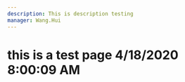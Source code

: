 ```yaml
---
description: This is description testing
manager: Wang.Hui
---
```

# this is a test page 4/18/2020 8:00:09 AM